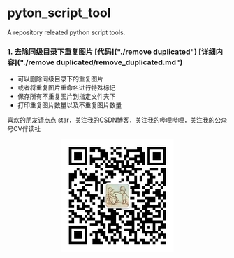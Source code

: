 # pyton_script_tool
A repository releated python script tools.



### **1. 去除同级目录下重复图片**  [代码]("./remove duplicated")  [详细内容]("./remove duplicated/remove_duplicated.md")

- 可以删除同级目录下的重复图片
- 或者将重复图片重命名进行特殊标记
- 保存所有不重复图片到指定文件夹下
- 打印重复图片数量以及不重复图片数量





喜欢的朋友请点点 star，关注我的[CSDN](https://mp.csdn.net/console/article)博客，关注我的[哔哩哔哩](https://space.bilibili.com/424394389?spm_id_from=333.788.b_765f7570696e666f.1)，关注我的公众号CV伴读社

<div align=center><img src="https://github.com/xiaoxuebajie/LeetCode/raw/master/solution_python/images/qrcode.jpg" style='zoom:100%'>




